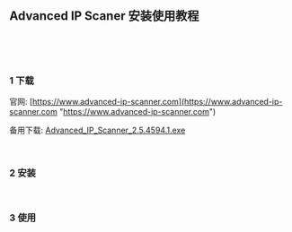 ## Advanced IP Scaner 安装使用教程  

​    

​    

### 1 下载  

官网: [https://www.advanced-ip-scanner.com](https://www.advanced-ip-scanner.com "https://www.advanced-ip-scanner.com")  

备用下载: [Advanced_IP_Scanner_2.5.4594.1.exe](https://mega.nz/file/zDhjyQJJ#fCgh73yDoyAByKBPNdAa1egedk1_8wHKl9BxRKACujw "https://mega.nz/file/zDhjyQJJ#fCgh73yDoyAByKBPNdAa1egedk1_8wHKl9BxRKACujw")  

​      

### 2 安装    

​    

### 3 使用  

